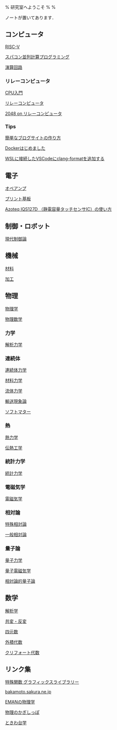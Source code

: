 % 研究室へようこそ
%
%

ノートが置いてあります．

## コンピュータ

[RISC-V](./Computer/RISC-V/)

[スパコン並列計算プログラミング](./Computer/SuperComputer/)

[演算回路](./Computer/ArithmeticCircuit/)

### リレーコンピュータ

[CPU入門](./Computer/CPUIntroduction/)

[リレーコンピュータ](./Computer/RelayComputer/)

[2048 on リレーコンピュータ](./Computer/2048/)

### Tips

[簡単なブログサイトの作り方](./Computer/Website/)

[Dockerはじめました](./Computer/Docker/)

[WSLに接続したVSCodeにclang-formatを追加する](./Computer/ClangFormat/)

## 電子

[オペアンプ](./Electronics/OpAmp/)

[プリント基板](./Electronics/PCBMaking/)

[Azoteq IQS127D （静電容量タッチセンサIC）の使い方](./Electronics/IQS127D/)

## 制御・ロボット

[現代制御論](./Control/ModernControlTheory/)


## 機械

[材料](./Mech/Material/)

[加工](./Mech/Processing/)

## 物理

[物理学](./Physics/PhysicsTheory/)

[物理数学](./Physics/PhysicsMathmatics/)

### 力学

[解析力学](./Physics/AnalyticalMechanics/)

### 連続体

[連続体力学](./Physics/ContinuumMechanics/)

[材料力学](./Physics/MaterialMechanics/)

[流体力学](./Physics/FluidMechanics/)

[輸送現象論](./Physics/TransportPhenomena/)

[ソフトマター](./Physics/SoftMatter/)

### 熱

[熱力学](./Physics/ThermoDynamics/)

[伝熱工学](./Physics/HeatTransfer/)

### 統計力学

[統計力学](./Physics/StatisticalMechanics/)

### 電磁気学

[電磁気学](./Physics/Electromagnetism/)

### 相対論

[特殊相対論](./Physics/SpecialRelativity/)

[一般相対論](./Physics/GeneralTheoryOfRelativity/)

### 量子論

[量子力学](./Physics/QuantumMechanics/)

[量子電磁気学](./Physics/QuantumElectroDynamics/)

[相対論的量子論](./Physics/RelativisticQuantumMechanics/)


## 数学

[解析学](./Mathmatics/Analysis/)

[共変・反変](./Mathmatics/CovarianceContravariance/)

[四元数]()

[外積代数]()

[クリフォート代数]()


## リンク集

[特殊関数 グラフィックスライブラリー](http://math-functions-1.watson.jp/index.html)

[bakamoto.sakura.ne.jp](http://bakamoto.sakura.ne.jp/buturi/ronbun.html)

[EMANの物理学](https://eman-physics.net/)

[物理のかぎしっぽ](http://hooktail.org/wiki/)

[ときわ台学](http://www.f-denshi.com/)
